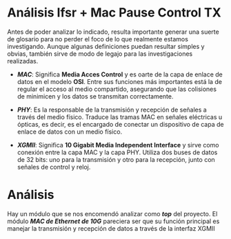 # Análisis Ifsr + Mac Pause Control TX

Antes de poder analizar lo indicado, resulta importante generar una suerte de glosario para no perder el foco de lo que realmente estamos investigando. Aunque algunas definiciones puedan resultar simples y obvias, también sirve de modo de legajo para las investigaciones realizadas.

- *__MAC__*: Significa __Media Acces Control__ y es oarte de la capa de enlace de datos en el modelo __OSI__. Entre sus funciones más importantes está la de regular el acceso al medio compartido, asegurando que las colisiones de minimicen y los datos se transmitan correctamente.
  
- *__PHY__*: Es la responsable de la transmisión y recepción de señales a través del medio físico. Traduce las tramas MAC en señales eléctricas u ópticas, es decir, es el encargado de conectar un dispositivo de capa de enlace de datos con un medio físico.
  
-  *__XGMII__*: Significa __10 Gigabit Media Independent Interface__ y sirve como conexión entre la capa MAC y la capa PHY. Utiliza dos buses de datos de 32 bits: uno para la transmisión y otro para la recepción, junto con señales de control y reloj.

# Análisis
Hay un módulo que se nos encomendó analizar como *__top__* del proyecto. El módulo *__MAC de Ethernet de 10G__* pareciera ser que su función principal es manejar la transmisión y recepción de datos a través de la interfaz XGMII
